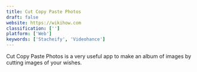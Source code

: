 ```yaml
---
title: Cut Copy Paste Photos
draft: false 
website: https://wikihow.com
classification: ['']
platform: ['Web']
keywords: ['Stacheify', 'Videohance']
---
```

Cut Copy Paste Photos is a very useful app to make an album of images by cutting images of your wishes.